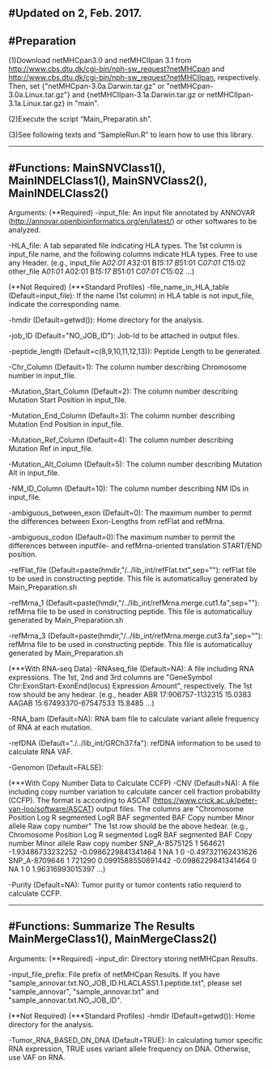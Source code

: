 #Updated on 2, Feb. 2017. 
------------------------------
#Preparation
------------------------------
(1)Download netMHCpan3.0 and netMHCIIpan 3.1 from http://www.cbs.dtu.dk/cgi-bin/nph-sw_request?netMHCpan and http://www.cbs.dtu.dk/cgi-bin/nph-sw_request?netMHCIIpan, respectively. 
Then, set {"netMHCpan-3.0a.Darwin.tar.gz" or "netMHCpan-3.0a.Linux.tar.gz"} and {netMHCIIpan-3.1a.Darwin.tar.gz or netMHCIIpan-3.1a.Linux.tar.gz} in "main". 

(2)Execute the script “Main_Preparatin.sh”. 

(3)See following texts and “SampleRun.R” to learn how to use this library. 

------------------------------
#Functions:
MainSNVClass1(), MainINDELClass1(), MainSNVClass2(), MainINDELClass2()
------------------------------

Arguments:
 (**Required)
 -input_file: An input file annotated by ANNOVAR (http://annovar.openbioinformatics.org/en/latest/) or other softwares to be analyzed. 

 -HLA_file: A tab separated file indicating HLA types. 
 	    The 1st column is input_file name, and the following columns indicate HLA types. 
	    Free to use any Header. 
 	    (e.g., 
	     input_file	A*02:01	A*32:01	B*15:17	B*51:01	C*07:01	C*15:02
	      other_file	A*01:01	A*02:01	B*15:17	B*51:01	C*07:01	C*15:02
	       ...)
			
 (**Not Required)
 (***Standard Profiles)
 -file_name_in_HLA_table (Default=input_file): If the name (1st column) in HLA table is not input_file, indicate the corresponding name. 

 -hmdir (Default=getwd()): Home directory for the analysis. 

 -job_ID (Default="NO_JOB_ID"): Job-Id to be attached in output files. 

 -peptide_length (Default=c(8,9,10,11,12,13)): Peptide Length to be generated. 
 
 -Chr_Column (Default=1): The column number describing Chromosome number in input_file. 
 
 -Mutation_Start_Column (Default=2): The column number describing Mutation Start Position in input_file. 
 
 -Mutation_End_Column (Default=3): The column number describing Mutation End Position in input_file. 
 
 -Mutation_Ref_Column (Default=4): The column number describing Mutation Ref in input_file. 
 
 -Mutation_Alt_Column (Default=5): The column number describing Mutation Alt in input_file. 
 
 -NM_ID_Column (Default=10): The column number describing NM IDs in input_file. 
 
 -ambiguous_between_exon (Default=0): The maximum number to permit the differences between Exon-Lengths from refFlat and refMrna. 
 
 -ambiguous_codon (Default=0):The maximum number to permit the differences between inputfile- and refMrna-oriented translation START/END position. 

 -refFlat_file (Default=paste(hmdir,"/../lib_int/refFlat.txt",sep=""): refFlat file to be used in constructing peptide. This file is automaticalluy generated by Main_Preparation.sh
 
 -refMrna_1 (Default=paste(hmdir,"/../lib_int/refMrna.merge.cut1.fa",sep=""): refMrna file to be used in constructing peptide. This file is automaticalluy generated by Main_Preparation.sh
 
 -refMrna_3 (Default=paste(hmdir,"/../lib_int/refMrna.merge.cut3.fa",sep=""): refMrna file to be used in constructing peptide. This file is automaticalluy generated by Main_Preparation.sh

 (***With RNA-seq Data) 
 -RNAseq_file (Default=NA): A file including RNA expressions. 
 	      The 1st, 2nd and 3rd columns are "GeneSymbol    Chr:ExonStart-ExonEnd(locus)	Expression Amount", respectively.
 	      The 1st row should be any hedear. 
	      (e.g., 
	       header
	        ABR	17:906757-1132315	15.0383 
		 AAGAB	15:67493370-67547533	15.8485
		  ...)

 -RNA_bam (Default=NA): RNA bam file to calculate variant allele frequency of RNA at each mutation. 
 
 -refDNA (Default="./../lib_int/GRCh37.fa"): refDNA information to be used to calculate RNA VAF. 
 
 -Genomon (Default=FALSE): 

 (***With Copy Number Data to Calculate CCFP) 
 -CNV (Default=NA): A file including copy number variation to calculate cancer cell fraction probability (CCFP). 
      The format is according to ASCAT (https://www.crick.ac.uk/peter-van-loo/software/ASCAT) output files. 
      The columns are "Chromosome      Position						      Log R  segmented LogR	BAF segmented BAF Copy number Minor allele Raw copy number"
      The 1st row should be the above hedear. 
      (e.g., 
      Chromosome	Position	Log R	segmented LogR	BAF	segmented BAF	Copy number	Minor allele	Raw copy number
      SNP_A-8575125	1		564621	-1.93486733232252	-0.0986229841341464  1		NA    1		0   -0.497321162431626
      SNP_A-8709646	1		721290	0.0991588550891442	-0.0986229841341464  0		NA    1		0   1.96316993015397
      ...)
 
 -Purity (Default=NA): Tumor purity or tumor contents ratio requierd to calculate CCFP. 
  
------------------------------
#Functions: Summarize The Results
MainMergeClass1(), MainMergeClass2()
------------------------------

Arguments:
 (**Required)
 -input_dir: Directory storing netMHCpan Results.
 
 -input_file_prefix: File prefix of netMHCpan Results. 
  If you have "sample_annovar.txt.NO_JOB_ID.HLACLASS1.1.peptide.txt", please set "sample_annovar", "sample_annovar.txt" and "sample_annovar.txt.NO_JOB_ID". 

 (**Not Required)
 (***Standard Profiles)
 -hmdir (Default=getwd()): Home directory for the analysis. 

 -Tumor_RNA_BASED_ON_DNA (Default=TRUE): In calculating tumor specific RNA expression, TRUE uses variant allele frequency on DNA. Otherwise, use VAF on RNA. 


